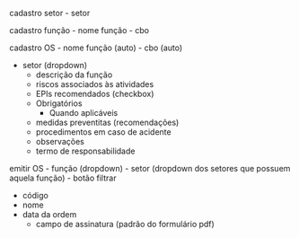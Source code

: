 cadastro setor
	- setor

cadastro função
	- nome função
	- cbo

cadastro OS
	- nome função (auto)
	- cbo (auto)
  - setor (dropdown)
	- descrição da função
	- riscos associados às atividades
	- EPIs recomendados (checkbox)
    - Obrigatórios
		- Quando aplicáveis
	- medidas preventitas (recomendações)
	- procedimentos em caso de acidente
	- observações
	- termo de responsabilidade

emitir OS
	- função (dropdown)
	- setor (dropdown dos setores que possuem aquela função)
	- botão filtrar
  - código
  - nome
  - data da ordem
	- campo de assinatura (padrão do formulário pdf)
